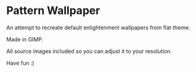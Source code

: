 # Pattern Wallpaper
An attempt to recreate default enlightenment wallpapers from flat theme.

Made in GIMP.

All source images included so you can adjust it to your resolution.

Have fun :)
